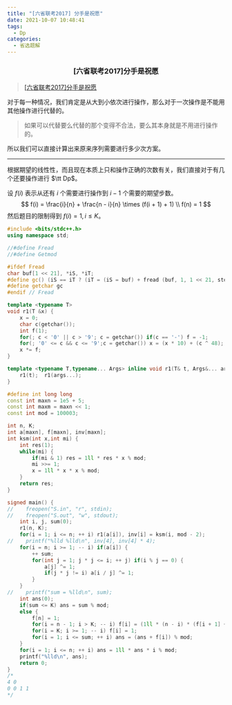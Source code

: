 ```yaml
---
title: "[六省联考2017] 分手是祝愿"
date: 2021-10-07 10:48:41
tags: 
  - Dp
categories: 
  - 省选题解
---
```


<h3><center>[六省联考2017]分手是祝愿</center></h3>

> [[六省联考2017]分手是祝愿](https://www.luogu.com.cn/problem/P3750)

对于每一种情况，我们肯定是从大到小依次进行操作，那么对于一次操作是不能用其他操作进行代替的。

> 如果可以代替要么代替的那个变得不合法，要么其本身就是不用进行操作的。

所以我们可以直接计算出来原来序列需要进行多少次方案。

---

根据期望的线性性，而且现在本质上只和操作正确的次数有关，我们直接对于有几个还要操作进行 $\tt Dp$。

设 $f(i)$ 表示从还有 $i$ 个需要进行操作到 $i - 1$ 个需要的期望步数。
$$
f(i) = \frac{i}{n} + \frac{n - i}{n} \times (f(i + 1) + 1) \\
f(n) = 1
$$
然后题目的限制得到 $f(i) = 1, i \le K$。

```cpp
#include <bits/stdc++.h>
using namespace std;

//#define Fread
//#define Getmod

#ifdef Fread
char buf[1 << 21], *iS, *iT;
#define gc() (iS == iT ? (iT = (iS = buf) + fread (buf, 1, 1 << 21, stdin), (iS == iT ? EOF : *iS ++)) : *iS ++)
#define getchar gc
#endif // Fread

template <typename T>
void r1(T &x) {
    x = 0;
    char c(getchar());
    int f(1);
    for(; c < '0' || c > '9'; c = getchar()) if(c == '-') f = -1;
    for(; '0' <= c && c <= '9';c = getchar()) x = (x * 10) + (c ^ 48);
    x *= f;
}

template <typename T,typename... Args> inline void r1(T& t, Args&... args) {
    r1(t);  r1(args...);
}

#define int long long
const int maxn = 1e5 + 5;
const int maxm = maxn << 1;
const int mod = 100003;

int n, K;
int a[maxn], f[maxn], inv[maxn];
int ksm(int x,int mi) {
    int res(1);
    while(mi) {
        if(mi & 1) res = 1ll * res * x % mod;
        mi >>= 1;
        x = 1ll * x * x % mod;
    }
    return res;
}

signed main() {
//    freopen("S.in", "r", stdin);
//    freopen("S.out", "w", stdout);
    int i, j, sum(0);
    r1(n, K);
    for(i = 1; i <= n; ++ i) r1(a[i]), inv[i] = ksm(i, mod - 2);
//    printf("%lld %lld\n", inv[4], inv[4] * 4);
    for(i = n; i >= 1; -- i) if(a[i]) {
        ++ sum;
        for(int j = 1; j * j <= i; ++ j) if(i % j == 0) {
            a[j] ^= 1;
            if(j * j != i) a[i / j] ^= 1;
        }
    }
//    printf("sum = %lld\n", sum);
    int ans(0);
    if(sum <= K) ans = sum % mod;
    else {
        f[n] = 1;
        for(i = n - 1; i > K; -- i) f[i] = (1ll * (n - i) * (f[i + 1] + 1) % mod * inv[i] % mod + 1) % mod;
        for(i = K; i >= 1; -- i) f[i] = 1;
        for(i = 1; i <= sum; ++ i) ans = (ans + f[i]) % mod;
    }
    for(i = 1; i <= n; ++ i) ans = 1ll * ans * i % mod;
    printf("%lld\n", ans);
    return 0;
}
/*
4 0
0 0 1 1
*/
```
